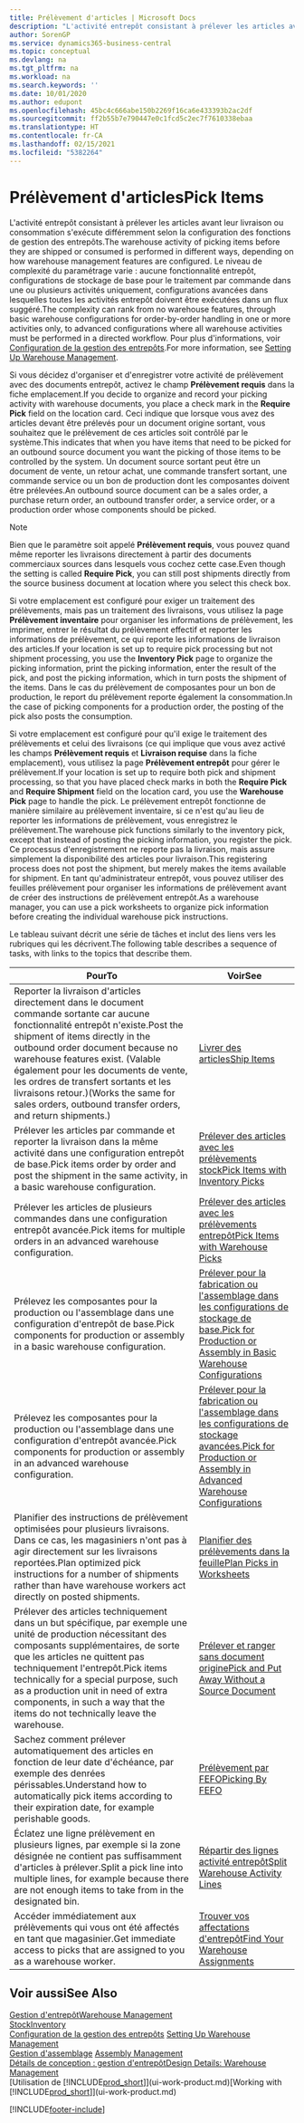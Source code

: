 ```yaml
---
title: Prélèvement d'articles | Microsoft Docs
description: "L'activité entrepôt consistant à prélever les articles avant leur livraison ou consommation s'exécute différemment selon la configuration des fonctions de gestion des entrepôts. Le niveau de complexité de la configuration varie : aucune fonctionnalité entrepôt, configurations de stockage de base pour le traitement par commande dans une ou plusieurs activités uniquement, configurations avancées dans lesquelles toutes les activités entrepôt doivent être exécutées dans un flux suggéré."
author: SorenGP
ms.service: dynamics365-business-central
ms.topic: conceptual
ms.devlang: na
ms.tgt_pltfrm: na
ms.workload: na
ms.search.keywords: ''
ms.date: 10/01/2020
ms.author: edupont
ms.openlocfilehash: 45bc4c666abe150b2269f16ca6e433393b2ac2df
ms.sourcegitcommit: ff2b55b7e790447e0c1fcd5c2ec7f7610338ebaa
ms.translationtype: HT
ms.contentlocale: fr-CA
ms.lasthandoff: 02/15/2021
ms.locfileid: "5382264"
---
```

# <a name="pick-items"></a><span data-ttu-id="c161f-104">Prélèvement d'articles</span><span class="sxs-lookup"><span data-stu-id="c161f-104">Pick Items</span></span>

<span data-ttu-id="c161f-105">L'activité entrepôt consistant à prélever les articles avant leur livraison ou consommation s'exécute différemment selon la configuration des fonctions de gestion des entrepôts.</span><span class="sxs-lookup"><span data-stu-id="c161f-105">The warehouse activity of picking items before they are shipped or consumed is performed in different ways, depending on how warehouse management features are configured.</span></span> <span data-ttu-id="c161f-106">Le niveau de complexité du paramétrage varie : aucune fonctionnalité entrepôt, configurations de stockage de base pour le traitement par commande dans une ou plusieurs activités uniquement, configurations avancées dans lesquelles toutes les activités entrepôt doivent être exécutées dans un flux suggéré.</span><span class="sxs-lookup"><span data-stu-id="c161f-106">The complexity can rank from no warehouse features, through basic warehouse configurations for order-by-order handling in one or more activities only, to advanced configurations where all warehouse activities must be performed in a directed workflow.</span></span> <span data-ttu-id="c161f-107">Pour plus d'informations, voir [Configuration de la gestion des entrepôts](warehouse-setup-warehouse.md).</span><span class="sxs-lookup"><span data-stu-id="c161f-107">For more information, see [Setting Up Warehouse Management](warehouse-setup-warehouse.md).</span></span>

<span data-ttu-id="c161f-108">Si vous décidez d'organiser et d'enregistrer votre activité de prélèvement avec des documents entrepôt, activez le champ **Prélèvement requis** dans la fiche emplacement.</span><span class="sxs-lookup"><span data-stu-id="c161f-108">If you decide to organize and record your picking activity with warehouse documents, you place a check mark in the **Require Pick** field on the location card.</span></span> <span data-ttu-id="c161f-109">Ceci indique que lorsque vous avez des articles devant être prélevés pour un document origine sortant, vous souhaitez que le prélèvement de ces articles soit contrôlé par le système.</span><span class="sxs-lookup"><span data-stu-id="c161f-109">This indicates that when you have items that need to be picked for an outbound source document you want the picking of those items to be controlled by the system.</span></span> <span data-ttu-id="c161f-110">Un document source sortant peut être un document de vente, un retour achat, une commande transfert sortant, une commande service ou un bon de production dont les composantes doivent être prélevées.</span><span class="sxs-lookup"><span data-stu-id="c161f-110">An outbound source document can be a sales order, a purchase return order, an outbound transfer order, a service order, or a production order whose components should be picked.</span></span>

> [!NOTE]
> <span data-ttu-id="c161f-111">Bien que le paramètre soit appelé **Prélèvement requis**, vous pouvez quand même reporter les livraisons directement à partir des documents commerciaux sources dans lesquels vous cochez cette case.</span><span class="sxs-lookup"><span data-stu-id="c161f-111">Even though the setting is called **Require Pick**, you can still post shipments directly from the source business document at location where you select this check box.</span></span>

<span data-ttu-id="c161f-112">Si votre emplacement est configuré pour exiger un traitement des prélèvements, mais pas un traitement des livraisons, vous utilisez la page **Prélèvement inventaire** pour organiser les informations de prélèvement, les imprimer, entrer le résultat du prélèvement effectif et reporter les informations de prélèvement, ce qui reporte les informations de livraison des articles.</span><span class="sxs-lookup"><span data-stu-id="c161f-112">If your location is set up to require pick processing but not shipment processing, you use the **Inventory Pick** page to organize the picking information, print the picking information, enter the result of the pick, and post the picking information, which in turn posts the shipment of the items.</span></span> <span data-ttu-id="c161f-113">Dans le cas du prélèvement de composantes pour un bon de production, le report du prélèvement reporte également la consommation.</span><span class="sxs-lookup"><span data-stu-id="c161f-113">In the case of picking components for a production order, the posting of the pick also posts the consumption.</span></span>

<span data-ttu-id="c161f-114">Si votre emplacement est configuré pour qu'il exige le traitement des prélèvements et celui des livraisons (ce qui implique que vous avez activé les champs **Prélèvement requis** et **Livraison requise** dans la fiche emplacement), vous utilisez la page **Prélèvement entrepôt** pour gérer le prélèvement.</span><span class="sxs-lookup"><span data-stu-id="c161f-114">If your location is set up to require both pick and shipment processing, so that you have placed check marks in both the **Require Pick** and **Require Shipment** field on the location card, you use the **Warehouse Pick** page to handle the pick.</span></span> <span data-ttu-id="c161f-115">Le prélèvement entrepôt fonctionne de manière similaire au prélèvement inventaire, si ce n'est qu'au lieu de reporter les informations de prélèvement, vous enregistrez le prélèvement.</span><span class="sxs-lookup"><span data-stu-id="c161f-115">The warehouse pick functions similarly to the inventory pick, except that instead of posting the picking information, you register the pick.</span></span> <span data-ttu-id="c161f-116">Ce processus d'enregistrement ne reporte pas la livraison, mais assure simplement la disponibilité des articles pour livraison.</span><span class="sxs-lookup"><span data-stu-id="c161f-116">This registering process does not post the shipment, but merely makes the items available for shipment.</span></span> <span data-ttu-id="c161f-117">En tant qu'administrateur entrepôt, vous pouvez utiliser des feuilles prélèvement pour organiser les informations de prélèvement avant de créer des instructions de prélèvement entrepôt.</span><span class="sxs-lookup"><span data-stu-id="c161f-117">As a warehouse manager, you can use a pick worksheets to organize pick information before creating the individual warehouse pick instructions.</span></span>

<span data-ttu-id="c161f-118">Le tableau suivant décrit une série de tâches et inclut des liens vers les rubriques qui les décrivent.</span><span class="sxs-lookup"><span data-stu-id="c161f-118">The following table describes a sequence of tasks, with links to the topics that describe them.</span></span>   

|<span data-ttu-id="c161f-119">**Pour**</span><span class="sxs-lookup"><span data-stu-id="c161f-119">**To**</span></span>|<span data-ttu-id="c161f-120">**Voir**</span><span class="sxs-lookup"><span data-stu-id="c161f-120">**See**</span></span>|
|------------|-------------|  
|<span data-ttu-id="c161f-121">Reporter la livraison d'articles directement dans le document commande sortante car aucune fonctionnalité entrepôt n'existe.</span><span class="sxs-lookup"><span data-stu-id="c161f-121">Post the shipment of items directly in the outbound order document because no warehouse features exist.</span></span> <span data-ttu-id="c161f-122">(Valable également pour les documents de vente, les ordres de transfert sortants et les livraisons retour.)</span><span class="sxs-lookup"><span data-stu-id="c161f-122">(Works the same for sales orders, outbound transfer orders, and return shipments.)</span></span>|[<span data-ttu-id="c161f-123">Livrer des articles</span><span class="sxs-lookup"><span data-stu-id="c161f-123">Ship Items</span></span>](warehouse-how-ship-items.md)|  
|<span data-ttu-id="c161f-124">Prélever les articles par commande et reporter la livraison dans la même activité dans une configuration entrepôt de base.</span><span class="sxs-lookup"><span data-stu-id="c161f-124">Pick items order by order and post the shipment in the same activity, in a basic warehouse configuration.</span></span>|[<span data-ttu-id="c161f-125">Prélever des articles avec les prélèvements stock</span><span class="sxs-lookup"><span data-stu-id="c161f-125">Pick Items with Inventory Picks</span></span>](warehouse-how-to-pick-items-with-inventory-picks.md)|
|<span data-ttu-id="c161f-126">Prélever les articles de plusieurs commandes dans une configuration entrepôt avancée.</span><span class="sxs-lookup"><span data-stu-id="c161f-126">Pick items for multiple orders in an advanced warehouse configuration.</span></span>|[<span data-ttu-id="c161f-127">Prélever des articles avec les prélèvements entrepôt</span><span class="sxs-lookup"><span data-stu-id="c161f-127">Pick Items with Warehouse Picks</span></span>](warehouse-how-to-pick-items-for-warehouse-shipment.md)|  
|<span data-ttu-id="c161f-128">Prélevez les composantes pour la production ou l'assemblage dans une configuration d'entrepôt de base.</span><span class="sxs-lookup"><span data-stu-id="c161f-128">Pick components for production or assembly in a basic warehouse configuration.</span></span>|[<span data-ttu-id="c161f-129">Prélever pour la fabrication ou l'assemblage dans les configurations de stockage de base.</span><span class="sxs-lookup"><span data-stu-id="c161f-129">Pick for Production or Assembly in Basic Warehouse Configurations</span></span>](warehouse-how-to-pick-for-production.md)|
|<span data-ttu-id="c161f-130">Prélevez les composantes pour la production ou l'assemblage dans une configuration d'entrepôt avancée.</span><span class="sxs-lookup"><span data-stu-id="c161f-130">Pick components for production or assembly in an advanced warehouse configuration.</span></span>|[<span data-ttu-id="c161f-131">Prélever pour la fabrication ou l'assemblage dans les configurations de stockage avancées.</span><span class="sxs-lookup"><span data-stu-id="c161f-131">Pick for Production or Assembly in Advanced Warehouse Configurations</span></span>](warehouse-how-to-pick-for-internal-operations-in-advanced-warehousing.md)|  
|<span data-ttu-id="c161f-132">Planifier des instructions de prélèvement optimisées pour plusieurs livraisons. Dans ce cas, les magasiniers n'ont pas à agir directement sur les livraisons reportées.</span><span class="sxs-lookup"><span data-stu-id="c161f-132">Plan optimized pick instructions for a number of shipments rather than have warehouse workers act directly on posted shipments.</span></span>|[<span data-ttu-id="c161f-133">Planifier des prélèvements dans la feuille</span><span class="sxs-lookup"><span data-stu-id="c161f-133">Plan Picks in Worksheets</span></span>](warehouse-how-to-plan-picks-in-worksheets.md)|  
|<span data-ttu-id="c161f-134">Prélever des articles techniquement dans un but spécifique, par exemple une unité de production nécessitant des composants supplémentaires, de sorte que les articles ne quittent pas techniquement l'entrepôt.</span><span class="sxs-lookup"><span data-stu-id="c161f-134">Pick items technically for a special purpose, such as a production unit in need of extra components, in such a way that the items do not technically leave the warehouse.</span></span>|[<span data-ttu-id="c161f-135">Prélever et ranger sans document origine</span><span class="sxs-lookup"><span data-stu-id="c161f-135">Pick and Put Away Without a Source Document</span></span>](warehouse-how-to-create-put-aways-from-internal-put-aways.md)|
|<span data-ttu-id="c161f-136">Sachez comment prélever automatiquement des articles en fonction de leur date d'échéance, par exemple des denrées périssables.</span><span class="sxs-lookup"><span data-stu-id="c161f-136">Understand how to automatically pick items according to their expiration date, for example perishable goods.</span></span>|[<span data-ttu-id="c161f-137">Prélèvement par FEFO</span><span class="sxs-lookup"><span data-stu-id="c161f-137">Picking By FEFO</span></span>](warehouse-picking-by-fefo.md)|
|<span data-ttu-id="c161f-138">Éclatez une ligne prélèvement en plusieurs lignes, par exemple si la zone désignée ne contient pas suffisamment d'articles à prélever.</span><span class="sxs-lookup"><span data-stu-id="c161f-138">Split a pick line into multiple lines, for example because there are not enough items to take from in the designated bin.</span></span>|[<span data-ttu-id="c161f-139">Répartir des lignes activité entrepôt</span><span class="sxs-lookup"><span data-stu-id="c161f-139">Split Warehouse Activity Lines</span></span>](warehouse-how-to-split-warehouse-activity-lines.md)|
|<span data-ttu-id="c161f-140">Accéder immédiatement aux prélèvements qui vous ont été affectés en tant que magasinier.</span><span class="sxs-lookup"><span data-stu-id="c161f-140">Get immediate access to picks that are assigned to you as a warehouse worker.</span></span>|[<span data-ttu-id="c161f-141">Trouver vos affectations d'entrepôt</span><span class="sxs-lookup"><span data-stu-id="c161f-141">Find Your Warehouse Assignments</span></span>](warehouse-how-to-find-your-warehouse-assignments.md)|  

## <a name="see-also"></a><span data-ttu-id="c161f-142">Voir aussi</span><span class="sxs-lookup"><span data-stu-id="c161f-142">See Also</span></span>  
[<span data-ttu-id="c161f-143">Gestion d'entrepôt</span><span class="sxs-lookup"><span data-stu-id="c161f-143">Warehouse Management</span></span>](warehouse-manage-warehouse.md)  
[<span data-ttu-id="c161f-144">Stock</span><span class="sxs-lookup"><span data-stu-id="c161f-144">Inventory</span></span>](inventory-manage-inventory.md)  
<span data-ttu-id="c161f-145">[Configuration de la gestion des entrepôts](warehouse-setup-warehouse.md)   </span><span class="sxs-lookup"><span data-stu-id="c161f-145">[Setting Up Warehouse Management](warehouse-setup-warehouse.md)   </span></span>  
<span data-ttu-id="c161f-146">[Gestion d'assemblage](assembly-assemble-items.md)  </span><span class="sxs-lookup"><span data-stu-id="c161f-146">[Assembly Management](assembly-assemble-items.md)  </span></span>  
[<span data-ttu-id="c161f-147">Détails de conception : gestion d'entrepôt</span><span class="sxs-lookup"><span data-stu-id="c161f-147">Design Details: Warehouse Management</span></span>](design-details-warehouse-management.md)  
<span data-ttu-id="c161f-148">[Utilisation de [!INCLUDE[prod_short](includes/prod_short.md)]](ui-work-product.md)</span><span class="sxs-lookup"><span data-stu-id="c161f-148">[Working with [!INCLUDE[prod_short](includes/prod_short.md)]](ui-work-product.md)</span></span>


[!INCLUDE[footer-include](includes/footer-banner.md)]